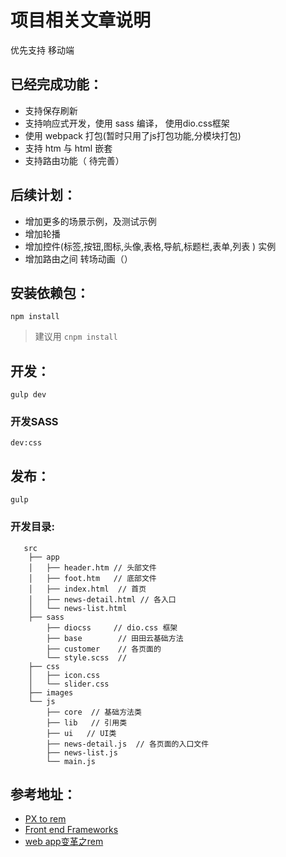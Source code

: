 # 项目相关文章说明
优先支持 移动端

## 已经完成功能：
- 支持保存刷新
- 支持响应式开发，使用 sass 编译， 使用dio.css框架
- 使用 webpack 打包(暂时只用了js打包功能,分模块打包) 
- 支持 htm 与 html 嵌套
- 支持路由功能（ 待完善） 

## 后续计划：
- 增加更多的场景示例，及测试示例 
- 增加轮播
- 增加控件(标签,按钮,图标,头像,表格,导航,标题栏,表单,列表 ) 实例
- 增加路由之间 转场动画（）




## 安装依赖包：
`npm install`
> 建议用 ` cnpm install  `

## 开发：
`gulp dev`

### 开发SASS
`dev:css`

## 发布：
`gulp`


### 开发目录:

       src
        ├── app
        │   ├── header.htm // 头部文件
        │   ├── foot.htm   // 底部文件
        │   ├── index.html  // 首页 
        │   ├── news-detail.html // 各入口
        │   └── news-list.html
        ├── sass
            ├── diocss     // dio.css 框架
            ├── base        // 田田云基础方法
            ├── customer    // 各页面的
            └── style.scss  //     
        ├── css 
        │   ├── icon.css
        │   └── slider.css
        ├── images
        └── js
            ├── core  // 基础方法类
            ├── lib   // 引用类
            ├── ui   // UI类
            ├── news-detail.js  // 各页面的入口文件
            ├── news-list.js
            └── main.js
 

## 参考地址：
- [PX to rem ](http://mxd.tencent.com/wp-content/uploads/2014/11/rem.html)
- [Front end Frameworks](https://github.com/usablica/front-end-frameworks)
- [web app变革之rem](https://isux.tencent.com/web-app-rem.html)
